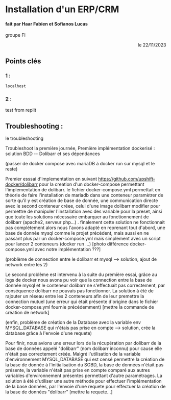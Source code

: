 # Installation d'un ERP/CRM

#### fait par Haar Fabien et Sofianos Lucas
groupe FI
<div align="right">le 22/11/2023 </div>

## Points clés

### 1 : 
`localhost`

### 2 : 
test from replit
## Troubleshooting : 

le troubleshooting

Troubleshoot la première journée, 
Première implémentation dockerisé : solution BDD -- Dolibarr et ses dépendances

(passer de docker compose avec mariaDB à docker run sur mysql et le reste)

Premier esssai d'implementation en suivant https://github.com/upshift-docker/dolibarr pour la creation d'un docker-compose permettant l'implementation de dolibarr.
le fichier docker-compose.yml permettait en théorie de faire l'installation de mariadb dans une conteneur paramètrer de sorte qu'il y est création de base de donnée, une communication directe avec le second conteneur créee, celui d'une image dolibarr modifier pour permettre de manipuler l'installation avec des variable pour la preset, ainsi que toute les solutions nécessaire embarquer au fonctionnement de dolibarr (apache2, serveur php...) . 
finalement cette solution ne fonctionnait pas complétement alors nous l'avons adapté en reprenant tout d'abord, une base de donnée mysql comme le projet précédent, mais aussi en ne passant plus par un docker-compose.yml mais simplement avec un script pour lancer 2 conteneurs (docker run ...)
[photo différence docker-compose.yml avec notre implémentation ???]

(problème de connection entre le dolibarr et mysql --> solution, ajout de network entre les 2)

Le second problème est intervenu à la suite du première essai, grâce au logs de docker nous avons pu voir que la connection entre la base de donnée mysql et le conteneur dolibarr ne s'effectuait pas correctement, par conséquence dolibarr ne pouvais pas fonctionner.
La solution à été de rajouter un réseau entre les 2 conteneurs afin de leur premettre la connection mutuel (une erreur qui était présente d'origine dans le fichier docker-compose.yml fournie précédemment)
[mettre la commande de création de network]

(enfin, problème de création de la Database avec la variable env MYSQL_DATABASE qui n'étais pas prise en compte --> solution, crée la database grâce à l'envoie d'une requete)

Pour finir, nous avions une erreur lors de la récupération par dolibarr de la base de données appelé "dolibarr" (nom dolibarr inconnu) pour cause elle n'était pas correctement créée.
Malgré l'utilisation de la variable d'environnement MYSQL_DATABASE qui est censé permettre la création de la base de donnée à l'initialisation du SGBD, la base de données n'était pas présente, la variable n'était pas prise en compte comparé aux autres variables d'environnement présentes permettant d'autre paramétrages.
La solution à été d'utiliser une autre méthode pour effectuer l'implémentation de la base données, par l'envoie d'une requete pour effectuer la création de la base de données "dolibarr"
[mettre la requete...] 

